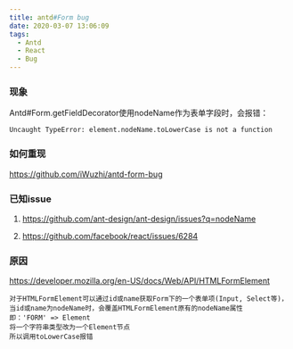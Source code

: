 ```yaml
---
title: antd#Form bug
date: 2020-03-07 13:06:09
tags:
  - Antd
  - React
  - Bug
---
```


### 现象

Antd#Form.getFieldDecorator使用nodeName作为表单字段时，会报错：

```
Uncaught TypeError: element.nodeName.toLowerCase is not a function
```

### 如何重现

https://github.com/iWuzhi/antd-form-bug


### 已知issue

1. https://github.com/ant-design/ant-design/issues?q=nodeName

2. https://github.com/facebook/react/issues/6284

### 原因

 https://developer.mozilla.org/en-US/docs/Web/API/HTMLFormElement


    对于HTMLFormElement可以通过id或name获取Form下的一个表单项(Input, Select等)，
    当id或name为nodeName时，会覆盖HTMLFormElement原有的nodeName属性
    即：'FORM' => Element
    将一个字符串类型改为一个Element节点
    所以调用toLowerCase报错
